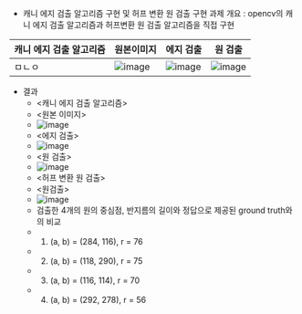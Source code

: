 * 캐니 에지 검출 알고리즘 구현 및 허프 변환 원 검출 구현
과제 개요 : opencv의 캐니 에지 검출 알고리즘과 허프변환 원 검출 알고리즘을 직접 구현

캐니 에지 검출 알고리즘|원본이미지|에지 검출|원 검출
---|--|---|--|
ㅁㄴㅇ|![image](https://github.com/shl0501/ComputerVision2024/assets/114389927/593b58a1-55db-4999-bd37-3224e04c4191)|![image](https://github.com/shl0501/ComputerVision2024/assets/114389927/171860a2-09a9-486f-9c5a-fb5954032d7a)|![image](https://github.com/shl0501/ComputerVision2024/assets/114389927/ba5e91bc-ab55-495e-ab96-74f8cae12dc5)|


  * 결과
    * <캐니 에지 검출 알고리즘>
     * <원본 이미지>
      * ![image](https://github.com/shl0501/ComputerVision2024/assets/114389927/593b58a1-55db-4999-bd37-3224e04c4191)
     * <에지 검출>
      * ![image](https://github.com/shl0501/ComputerVision2024/assets/114389927/171860a2-09a9-486f-9c5a-fb5954032d7a)
     * <원 검출>
      * ![image](https://github.com/shl0501/ComputerVision2024/assets/114389927/ba5e91bc-ab55-495e-ab96-74f8cae12dc5)
    * <허프 변환 원 검출>
     * <원검출>
      * ![image](https://github.com/shl0501/ComputerVision2024/assets/114389927/9d77782a-ec34-4de4-bd5b-63fb77e8aa95)
    * 검출한 4개의 원의 중심점, 반지름의 길이와 정답으로 제공된 ground truth와의 비교
     * 1. (a, b) = (284, 116), r = 76
     * 2. (a, b) = (118, 290), r = 75
     * 3. (a, b) = (116, 114), r = 70
     * 4. (a, b) = (292, 278), r = 56 
